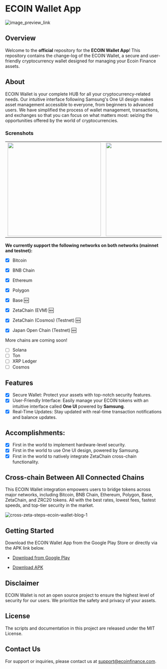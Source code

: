 # ECOIN Wallet App
![image_preview_link](https://github.com/ecoin-finance/ecoinwallet/assets/84532707/495e9f00-3af3-457f-8619-41f2a3b46dde)

## Overview
Welcome to the **official** repository for the **ECOIN Wallet App**! This repository contains the change-log of the ECOIN Wallet, a secure and user-friendly cryptocurrency wallet designed for managing your Ecoin Finance assets.

## About
ECOIN Wallet is your complete HUB for all your cryptocurrency-related needs. Our intuitive interface following Samsung's One UI design makes asset management accessible to everyone, from beginners to advanced users. We have simplified the process of wallet management, transactions, and exchanges so that you can focus on what matters most: seizing the opportunities offered by the world of cryptocurrencies.

### Screnshots
<table>
<tr>
  <td><img src="https://github.com/user-attachments/assets/c615876d-6a50-4057-b552-e9c0399e92ba" width="300" /></td>
  <td><img src="https://github.com/user-attachments/assets/a8ad5bf0-401d-4ab8-93d0-9b4136a9d1f6" width="300" /></td>
  <td><img src="https://github.com/user-attachments/assets/42689dca-e0b1-4038-bb8b-0b9d2c1634fc" width="300" /></td>
  <td><img src="https://github.com/user-attachments/assets/9c60abdd-468b-4e9c-b913-37c2beb8ef3d" width="300" /></td>
  <td><img src="https://github.com/user-attachments/assets/9e30518c-a0dd-4d4f-a6a1-4396ebd23834" width="300" /></td>
</tr>
</table>



**We currently support the following networks on both networks (mainnet and testnet):**
- [x] Bitcoin
- [x] BNB Chain
- [x] Ethereum
- [x] Polygon
- [x] Base 🆕
- [x] ZetaChain (EVM) 🆕
- [x] ZetaChain (Cosmos) (Testnet)  🆕
- [x] Japan Open Chain (Testnet) 🆕


More chains are coming soon!
- [ ] Solana
- [ ] Ton
- [ ] XRP Ledger
- [ ] Cosmos

## Features
- [x] Secure Wallet: Protect your assets with top-notch security features.
- [x] User-Friendly Interface: Easily manage your ECOIN tokens with an intuitive interface called **One UI** powered by **Samsung**.
- [x] Real-Time Updates: Stay updated with real-time transaction notifications and balance updates.

## Accomplishments:
- [x] First in the world to implement hardware-level security.
- [x] First in the world to use One UI design, powered by Samsung.
- [x] First in the world to natively integrate ZetaChain cross-chain functionality.

## Cross-chain Between All Connected Chains
This ECOIN Wallet integration empowers users to bridge tokens across major networks, including Bitcoin, BNB Chain, Ethereum, Polygon, Base, ZetaChain, and ZRC20 tokens.
All with the best rates, lowest fees, fastest speeds, and top-tier security in the market.

![cross-zeta-steps-ecoin-wallet-blog-1](https://github.com/user-attachments/assets/d04864eb-d6c7-4574-b1c9-0caf46855cea)

## Getting Started
Download the ECOIN Wallet App from the Google Play Store or directly via the APK link below.

- [Download from Google Play](https://play.google.com/store/apps/details?id=org.ecoinwallet&referrer=utm_source%3Dwebs%26utm_medium%ecoinwallet-github)

- [Download APK ](https://github.com/ecoin-finance/ecoinwallet/releases)

## Disclaimer
ECOIN Wallet is not an open source project to ensure the highest level of security for our users. We prioritize the safety and privacy of your assets.

## License
The scripts and documentation in this project are released under the MIT License.

## Contact Us
For support or inquiries, please contact us at support@ecoinfinance.com.
